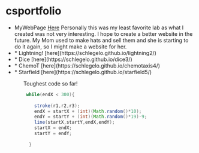 # csportfolio
<ul>
<li> MyWebPage <a href= https://schlegelo.github.io/testPage/dogPage2/> Here<a/>
  Personally this was my least favorite lab as what I created was not very interesting. I hope to create a better website in the future.     My Mom used to make hats and sell them and she is starting to do it again, so I might make a website for her.
<li>* Lightning! [here](https://schlegelo.github.io/lightning2/)
<li>* Dice [here](https://schlegelo.github.io/dice3/)
<li>* ChemoT [here](https://schlegelo.github.io/chemotaxis4/)
<li>* Starfield [here](https://schlegelo.github.io/starfield5/)
<ul/>



Toughest code so far!
```Java
 while(endX < 300){
    
    stroke(r1,r2,r3);
    endX = startX + (int)(Math.random()*10);
    endY = startY + (int)(Math.random()*19)-9;
    line(startX,startY,endX,endY);
    startX = endX;
    startY = endY;
    
  }
  ```
